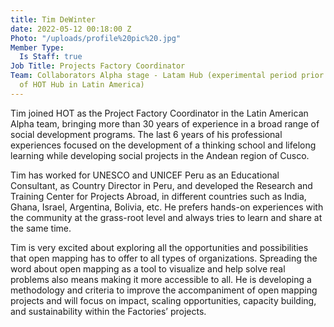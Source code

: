 ```yaml
---
title: Tim DeWinter
date: 2022-05-12 00:18:00 Z
Photo: "/uploads/profile%20pic%20.jpg"
Member Type:
  Is Staff: true
Job Title: Projects Factory Coordinator
Team: Collaborators Alpha stage - Latam Hub (experimental period prior to the creation
  of HOT Hub in Latin America)
---
```


Tim joined HOT as the Project Factory Coordinator in the Latin American Alpha team, bringing more than 30 years of experience in a broad range of social development programs. The last 6 years of his professional experiences focused on the development of a thinking school and lifelong learning while developing social projects in the Andean region of Cusco. 

Tim has worked for UNESCO and UNICEF Peru as an Educational Consultant, as Country Director in Peru, and developed the Research and Training Center for Projects Abroad, in different countries such as India, Ghana, Israel, Argentina, Bolivia, etc. He prefers hands-on experiences with the community at the grass-root level and always tries to learn and share at the same time.

Tim is very excited about exploring all the opportunities and possibilities that open mapping has to offer to all types of organizations. Spreading the word about open mapping as a tool to visualize and help solve real problems also means making it more accessible to all. He is developing a methodology and criteria to improve the accompaniment of open mapping projects and will focus on impact, scaling opportunities, capacity building, and sustainability within the Factories’ projects.